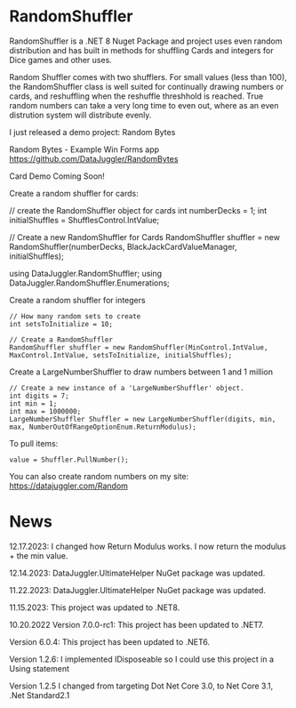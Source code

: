 # RandomShuffler
RandomShuffler is a .NET 8 Nuget Package and project uses even random distribution and has built in methods for shuffling Cards and integers for Dice games and other uses.

Random Shuffler comes with two shufflers. For small values (less than 100), the RandomShuffler class is well suited for continually drawing numbers or cards, and reshuffling when the reshuffle threshhold is reached. True random numbers can take a very long time to even out, where as an even distrution system will distribute evenly.

I just released a demo project: Random Bytes

Random Bytes - Example Win Forms app
https://github.com/DataJuggler/RandomBytes 

Card Demo Coming Soon!

Create a random shuffler for cards:

  // create the RandomShuffler object for cards
  int numberDecks = 1;
  int initialShuffles = ShufflesControl.IntValue;
  
  // Create a new RandomShuffler for Cards
  RandomShuffler shuffler = new RandomShuffler(numberDecks, BlackJackCardValueManager, initialShuffles);

using DataJuggler.RandomShuffler;
using DataJuggler.RandomShuffler.Enumerations;

Create a random shuffler for integers

    // How many random sets to create
    int setsToInitialize = 10;

    // Create a RandomShuffler
    RandomShuffler shuffler = new RandomShuffler(MinControl.IntValue, MaxControl.IntValue, setsToInitialize, initialShuffles);
    

    
Create a LargeNumberShuffler to draw numbers between 1 and 1 million


    // Create a new instance of a 'LargeNumberShuffler' object.
    int digits = 7;
    int min = 1;
    int max = 1000000;
    LargeNumberShuffler Shuffler = new LargeNumberShuffler(digits, min, max, NumberOutOfRangeOptionEnum.ReturnModulus);

To pull items:

    value = Shuffler.PullNumber();
    
You can also create random numbers on my site: https://datajuggler.com/Random 

# News

12.17.2023: I changed how Return Modulus works. I now return the modulus + the min value.

12.14.2023: DataJuggler.UltimateHelper NuGet package was updated.

11.22.2023: DataJuggler.UltimateHelper NuGet package was updated.

11.15.2023: This project was updated to .NET8.
		
10.20.2022
Version 7.0.0-rc1: This project has been updated to .NET7.

Version 6.0.4: This project has been updated to .NET6.		
		
Version 1.2.6: I implemented IDisposeable so I could use this project in a Using statement

Version 1.2.5 I changed from targeting Dot Net Core 3.0, to Net Core 3.1, .Net Standard2.1
